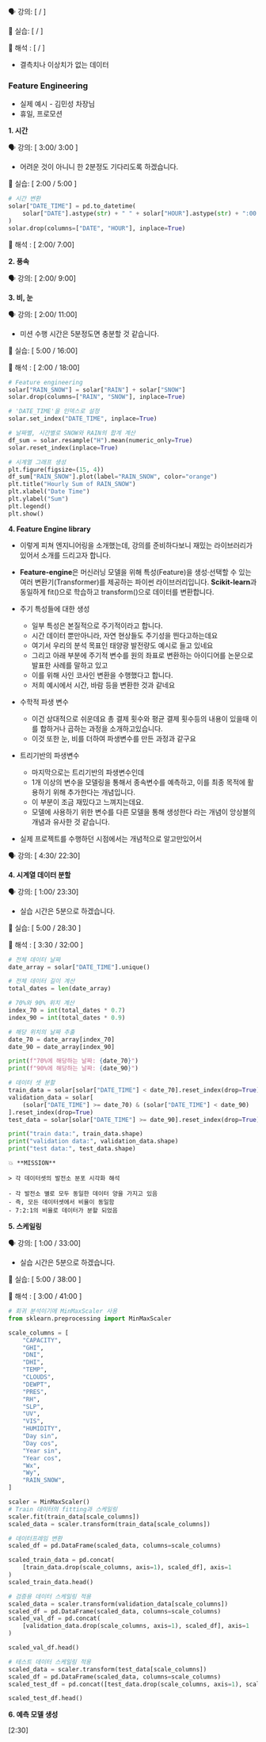 🗣️ 강의: [ / ]

🐥 실습: [ / ]

🔑 해석 : [ / ]

- 결측치나 이상치가 없는 데이터

### Feature Engineering

- 실제 예시 - 김민성 차장님
- 휴일, 프로모션

**1. 시간**

🗣️ 강의: [ 3:00/ 3:00 ]

- 어려운 것이 아니니 한 2분정도 기다리도록 하겠습니다.

🐥 실습: [ 2:00 / 5:00 ]

````python
# 시간 변환
solar["DATE_TIME"] = pd.to_datetime(
    solar["DATE"].astype(str) + " " + solar["HOUR"].astype(str) + ":00:00"
)
solar.drop(columns=["DATE", "HOUR"], inplace=True)
````

🔑 해석 : [ 2:00/ 7:00]

**2. 풍속**

🗣️ 강의: [ 2:00/ 9:00]

**3. 비, 눈**

🗣️ 강의: [ 2:00/ 11:00]

- 미션 수행 시간은 5분정도면 충분할 것 같습니다.

🐥 실습: [ 5:00 / 16:00]

🔑 해석 : [ 2:00 / 18:00]

````python
# Feature engineering
solar["RAIN_SNOW"] = solar["RAIN"] + solar["SNOW"]
solar.drop(columns=["RAIN", "SNOW"], inplace=True)
````

````python
# 'DATE_TIME'을 인덱스로 설정
solar.set_index("DATE_TIME", inplace=True)

# 날짜별, 시간별로 SNOW와 RAIN의 합계 계산
df_sum = solar.resample("H").mean(numeric_only=True)
solar.reset_index(inplace=True)

# 시계열 그래프 생성
plt.figure(figsize=(15, 4))
df_sum["RAIN_SNOW"].plot(label="RAIN_SNOW", color="orange")
plt.title("Hourly Sum of RAIN_SNOW")
plt.xlabel("Date Time")
plt.ylabel("Sum")
plt.legend()
plt.show()
````



**4. Feature Engine library** 

- 이렇게 피쳐 엔지니어링을 소개했는데, 강의를 준비하다보니 재밌는 라이브러리가 있어서 소개를 드리고자 합니다.
- **Feature-engine**은 머신러닝 모델을 위해 특성(Feature)을 생성·선택할 수 있는 여러 변환기(Transformer)를 제공하는 파이썬 라이브러리입니다. **Scikit-learn**과 동일하게 fit()으로 학습하고 transform()으로 데이터를 변환합니다.

- 주기 특성들에 대한 생성
  - 일부 특성은 본질적으로 주기적이라고 합니다.
  - 시간 데이터 뿐만아니라, 자연 현상들도 주기성을 띈다고하는데요
  - 여기서 우리의 분석 목표인 태양광 발전량도 예시로 들고 있네요
  - 그리고 아래 부분에 주기적 변수를 원의 좌표로 변환하는 아이디어를 논문으로 발표한 사례를 말하고 있고
  - 이를 위해 사인 코사인 변환을 수행했다고 합니다.
  - 저희 예시에서 시간, 바람 등을 변환한 것과 같네요
- 수학적 파생 변수
  - 이건 상대적으로 쉬운데요 총 결제 횟수와 평균 결제 횟수등의 내용이 있을때 이를 합하거나 곱하는 과정을 소개하고있습니다.
  - 이것 또한 눈, 비를 더하여 파생변수를 만든 과정과 같구요
- 트리기반의 파생변수
  - 마지막으로는 트리기반의 파생변수인데
  - 1개 이상의 변수을 모델링을 통해서 종속변수를 예측하고, 이를 최종 목적에 활용하기 위해 추가한다는 개념입니다.
  - 이 부분이 조금 재밌다고 느껴지는데요.
  - 모델에 사용하기 위한 변수를 다른 모델을 통해 생성한다 라는 개념이 앙상블의 개념과 유사한 것 같습니다.
- 실제 프로젝트를 수행하던 시점에서는 개념적으로 알고만있어서 

🗣️ 강의: [ 4:30/ 22:30]

**4. 시계열 데이터 분할**

🗣️ 강의: [ 1:00/ 23:30]

- 실습 시간은 5분으로 하겠습니다.

🐥 실습: [ 5:00 / 28:30 ]

🔑 해석 : [ 3:30 / 32:00 ]

````python
# 전체 데이터 날짜
date_array = solar["DATE_TIME"].unique()

# 전체 데이터 길이 계산
total_dates = len(date_array)

# 70%와 90% 위치 계산
index_70 = int(total_dates * 0.7)
index_90 = int(total_dates * 0.9)

# 해당 위치의 날짜 추출
date_70 = date_array[index_70]
date_90 = date_array[index_90]

print(f"70%에 해당하는 날짜: {date_70}")
print(f"90%에 해당하는 날짜: {date_90}")
````

````python
# 데이터 셋 분할
train_data = solar[solar["DATE_TIME"] < date_70].reset_index(drop=True)
validation_data = solar[
    (solar["DATE_TIME"] >= date_70) & (solar["DATE_TIME"] < date_90)
].reset_index(drop=True)
test_data = solar[solar["DATE_TIME"] >= date_90].reset_index(drop=True)

print("train data:", train_data.shape)
print("validation data:", validation_data.shape)
print("test data:", test_data.shape)
````

````
💥 **MISSION**

> 각 데이터셋의 발전소 분포 시각화 해석

- 각 발전소 별로 모두 동일한 데이터 양을 가지고 있음
- 즉, 모든 데이터셋에서 비율이 동일함
- 7:2:1의 비율로 데이터가 분할 되었음
````



**5. 스케일링**

🗣️ 강의: [ 1:00 / 33:00]

- 실습 시간은 5분으로 하겠습니다.

🐥 실습: [ 5:00 / 38:00 ]

🔑 해석 : [ 3:00 / 41:00 ]

````Python
# 회귀 분석이기에 MinMaxScaler 사용
from sklearn.preprocessing import MinMaxScaler

scale_columns = [
    "CAPACITY",
    "GHI",
    "DNI",
    "DHI",
    "TEMP",
    "CLOUDS",
    "DEWPT",
    "PRES",
    "RH",
    "SLP",
    "UV",
    "VIS",
    "HUMIDITY",
    "Day sin",
    "Day cos",
    "Year sin",
    "Year cos",
    "Wx",
    "Wy",
    "RAIN_SNOW",
]

scaler = MinMaxScaler()
# Train 데이터의 fitting과 스케일링
scaler.fit(train_data[scale_columns])
scaled_data = scaler.transform(train_data[scale_columns])

# 데이터프레임 변환
scaled_df = pd.DataFrame(scaled_data, columns=scale_columns)

scaled_train_data = pd.concat(
    [train_data.drop(scale_columns, axis=1), scaled_df], axis=1
)
scaled_train_data.head()
````



````python
# 검증용 데이터 스케일링 적용
scaled_data = scaler.transform(validation_data[scale_columns])
scaled_df = pd.DataFrame(scaled_data, columns=scale_columns)
scaled_val_df = pd.concat(
    [validation_data.drop(scale_columns, axis=1), scaled_df], axis=1
)

scaled_val_df.head()
````



````python
# 테스트 데이터 스케일링 적용
scaled_data = scaler.transform(test_data[scale_columns])
scaled_df = pd.DataFrame(scaled_data, columns=scale_columns)
scaled_test_df = pd.concat([test_data.drop(scale_columns, axis=1), scaled_df], axis=1)

scaled_test_df.head()
````



**6. 예측 모델 생성**

[2:30]
